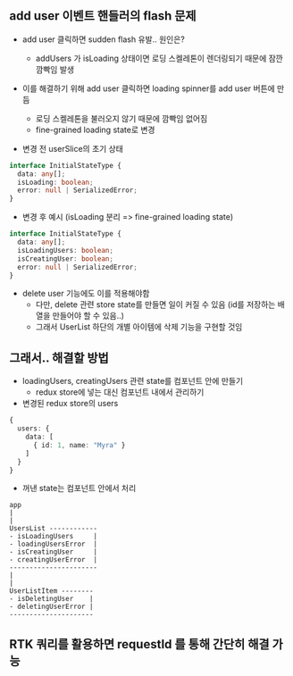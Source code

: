 ## add user 이벤트 핸들러의 flash 문제
- add user 클릭하면 sudden flash 유발.. 원인은?
  - addUsers 가 isLoading 상태이면 로딩 스켈레톤이 렌더링되기 때문에 잠깐 깜빡임 발생
- 이를 해결하기 위해 add user 클릭하면 loading spinner를 add user 버튼에 만듬
  - 로딩 스켈레톤을 불러오지 않기 때문에 깜빡임 없어짐
  - fine-grained loading state로 변경


- 변경 전 userSlice의 초기 상태
```ts
interface InitialStateType {
  data: any[];
  isLoading: boolean;
  error: null | SerializedError;
}
```
- 변경 후 예시 (isLoading 분리 => fine-grained loading state)
```ts
interface InitialStateType {
  data: any[];
  isLoadingUsers: boolean;
  isCreatingUser: boolean;
  error: null | SerializedError;
}
```
- delete user 기능에도 이를 적용해야함
  - 다만, delete 관련 store state를 만들면 일이 커질 수 있음 (id를 저장하는 배열을 만들어야 할 수 있음..)
  - 그래서 UserList 하단의 개별 아이템에 삭제 기능을 구현할 것임

## 그래서.. 해결할 방법
- loadingUsers, creatingUsers 관련 state를 컴포넌트 안에 만들기
  - redux store에 넣는 대신 컴포넌트 내에서 관리하기
- 변경된 redux store의 users
```ts
{
  users: {
    data: [
      { id: 1, name: "Myra" }
    ]
  }
}
```
- 꺼낸 state는 컴포넌트 안에서 처리
```text
app
|
|
UsersList ------------
- isLoadingUsers     |
- loadingUsersError  |
- isCreatingUser     |
- creatingUserError  |
----------------------
|
|
UserListItem --------
- isDeletingUser    |
- deletingUserError |
---------------------
```
## RTK 쿼리를 활용하면 requestId 를 통해 간단히 해결 가능